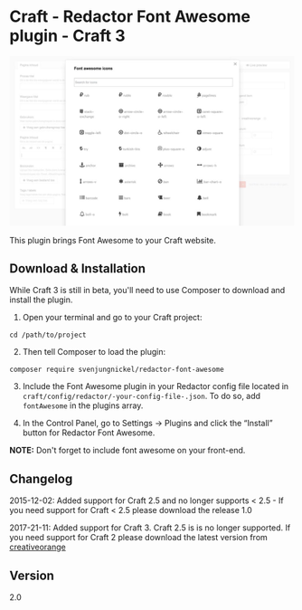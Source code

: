 # Craft - Redactor Font Awesome plugin - Craft 3

![Image of Craft Redactor Font Awesome](./coFontAwesomePreview.jpg)

This plugin brings Font Awesome to your Craft website.

## Download & Installation

While Craft 3 is still in beta, you'll need to use Composer to download and install the plugin.

1. Open your terminal and go to your Craft project:

```
cd /path/to/project
```

2. Then tell Composer to load the plugin:

```
composer require svenjungnickel/redactor-font-awesome
```

3. Include the Font Awesome plugin in your Redactor config file located in `craft/config/redactor/-your-config-file-.json`. To do so, add `fontAwesome` in the plugins array.

4. In the Control Panel, go to Settings → Plugins and click the “Install” button for Redactor Font Awesome.

**NOTE:** Don't forget to include font awesome on your front-end. 


## Changelog

2015-12-02: Added support for Craft 2.5 and no longer supports < 2.5 - If you need support for Craft < 2.5 please download the release 1.0

2017-21-11: Added support for Craft 3. Craft 2.5 is is no longer supported. If you need support for Craft 2 please download the latest version from [creativeorange](https://github.com/creativeorange/Craft-redactor-font-awesome)

## Version
2.0
